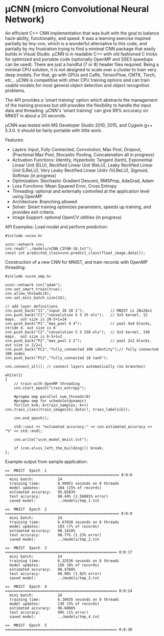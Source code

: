 # μCNN (micro Convolutional Neural Network)

An efficient C++ CNN implementation that was built with the goal to balance hack-ability, functionality, and speed.  It was a learning exercise inspired partially by tiny-cnn, which is a wonderful alternative to this code, and partially by my frustration trying to find a minimal CNN package that easily builds in Visual Studio.  μCNN is in readable C++ with old fashioned C tricks for optimized and portable code (optionally OpenMP and SSE3 speedups can be used). There are just a handful (7 or 8) header files required.  Being a minimal CPU solution, it is not designed to scale over a cluster to train very deep models. For that, go with GPUs and Caffe, TensorFlow, CMTK, Torch, etc…  μCNN is competitive with other CPU training options and can train usable models for most general object detection and object recognition problems.

The API provides a 'smart training' option which abstracts the management of the training process but still provides the flexibility to handle the input data and threading. μCNN's 'smart training' can give 99% accuracy on MNIST in about a 20 seconds. 

μCNN was tested with MS Developer Studio 2010, 2015, and Cygwin g++ 5.3.0. It should be fairly portable with little work. 

Features:
+ Layers:  Input, Fully Connected, Convolution, Max Pool, Dropout, (Fractional Max Pool, Stocastic Pooling, Concatenation all in progress)
+ Activation Functions: Identity, Hyperbolic Tangent (tanh), Exponential Linear Unit (ELU), Rectified Linear Unit (ReLU), Leaky Rectified Linear Unit (LReLU), Very Leaky Rectified Linear Unitv (VLReLU), Sigmoid, Softmax (in progress)
+ Optimization: Stochastic Gradient Descent, RMSProp, AdaGrad, Adam
+ Loss Functions: Mean Squared Error, Cross Entropy
+ Threading: optional and externally controlled at the application level using OpenMP
+ Architecture: Branching allowed
+ Solver: Smart training optimizes parameters, speeds up training, and provides exit criteria.
+ Image Support: optional OpenCV utilities (in progress)

API Examples:
Load model and perform prediction:
```
#include <ucnn.h>

ucnn::network cnn; 
cnn.read("../models/uCNN_CIFAR-10.txt");
const int predicted_class=cnn.predict_class(float_image.data());

```

Construction of a new CNN for MNIST, and train records with OpenMP threading:  
```
#include <ucnn_omp.h>

ucnn::network cnn("adam");
cnn.set_smart_train(true);
cnn.allow_threads(8);  
cnn.set_mini_batch_size(24);
	
// add layer definitions	
cnn.push_back("I1","input 28 28 1");            // MNIST is 28x28x1
cnn.push_back("C1","convolution 5 5 15 elu");   // 5x5 kernel, 12 maps.  out size is 28-5+1=24
cnn.push_back("P1","max_pool 4 4");             // pool 4x4 blocks, stride 4. out size is 6
cnn.push_back("C2","convolution 5 5 150 elu");  // 5x5 kernel, 150 maps.  out size is 6-5+1=2
cnn.push_back("P2","max_pool 2 2");             // pool 2x2 blocks. out size is 2/2=1 
cnn.push_back("FC1","fully_connected 100 identity");// fully connected 100 nodes 
cnn.push_back("FC2","fully_connected 10 tanh"); 
 
cnn.connect_all(); // connect layers automatically (no branches)

while(1)
{
	// train with OpenMP threading
	cnn.start_epoch("cross_entropy");
	
	#pragma omp parallel num_threads(8) 
	#pragma omp for schedule(dynamic)
	for(int k=0; k<train_samples; k++) cnn.train_class(train_images[k].data(), train_labels[k]);
	
	cnn.end_epoch();
	
	std::cout << "estimated accuracy:" << cnn.estimated_accuracy << "%" << std::endl;
	
	cnn.write("ucnn_model_mnist.txt");
	
	if (cnn.elvis_left_the_building()) break;
};

```

Example output from sample application:

```
==  MNIST  Epoch  1  ==================================================== 0:0:0
  mini batch:           24
  training time:        8.99951 seconds on 8 threads
  model updates:        384 (15% of records)
  estimated accuracy:   95.8583%
  test accuracy:        98.44% (1.56001% error)
  saved model:          ../models/tmp_1.txt

==  MNIST  Epoch  2  ==================================================== 0:0:9
  mini batch:           24
  training time:        6.67038 seconds on 8 threads
  model updates:        193 (7% of records)
  estimated accuracy:   98.1418%
  test accuracy:        98.77% (1.23% error)
  saved model:          ../models/tmp_2.txt

==  MNIST  Epoch  3  =================================================== 0:0:17
  mini batch:           24
  training time:        6.32536 seconds on 8 threads
  model updates:        156 (6% of records)
  estimated accuracy:   98.4768%
  test accuracy:        98.98% (1.02% error)
  saved model:          ../models/tmp_3.txt

==  MNIST  Epoch  4  =================================================== 0:0:24
  mini batch:           24
  training time:        6.10435 seconds on 8 threads
  model updates:        136 (5% of records)
  estimated accuracy:   98.6808%
  test accuracy:        99% (1% error)
  saved model:          ../models/tmp_4.txt

==  MNIST  Epoch  5  =================================================== 0:0:30

```

